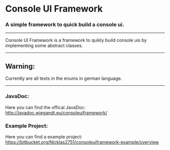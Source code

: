 # Console UI Framework
### A simple framework to quick build a console ui.

---


Console UI Framework is a framework to quikly build console uis by implementing some abstract classes.

---

## Warning:
Currently are all texts in the enums in german language.

---

### JavaDoc:
Here you can find the offical JavaDoc: http://javadoc.wiegandt.eu/consoleuiframework/

### Example Project:
Here you can find a example project: https://bitbucket.org/Nicklas2751/consoleuiframework-example/overview